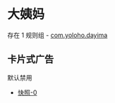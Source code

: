 # 大姨妈

存在 1 规则组 - [com.yoloho.dayima](/src/apps/com.yoloho.dayima.ts)

## 卡片式广告

默认禁用

- [快照-0](https://i.gkd.li/import/13800255)
